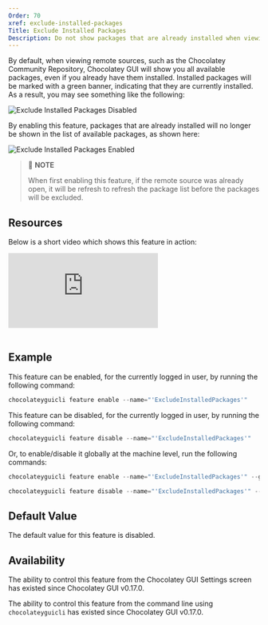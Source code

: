 ```yaml
---
Order: 70
xref: exclude-installed-packages
Title: Exclude Installed Packages
Description: Do not show packages that are already installed when viewing sources.
---
```


By default, when viewing remote sources, such as the Chocolatey Community Repository, Chocolatey GUI will show you all
available packages, even if you already have them installed.  Installed packages will be marked with a green banner,
indicating that they are currently installed.  As a result, you may see something like the following:

![Exclude Installed Packages Disabled](/assets/images/chocolatey-gui/feature_exclude_installed_packages_disabled.png "Exclude Installed Packages Disabled")

By enabling this feature, packages that are already installed will no longer be shown in the list of available packages,
as shown here:

![Exclude Installed Packages Enabled](/assets/images/chocolatey-gui/feature_exclude_installed_packages_enabled.png "Exclude Installed Packages Enabled")

> :memo: **NOTE**
>
> When first enabling this feature, if the remote source was already open, it will be refresh to refresh the package list before the packages will be excluded.

## Resources

Below is a short video which shows this feature in action:

<p>
<div class="ratio ratio-16x9">
    <iframe src="https://www.youtube.com/embed/Qr8OCK3eqr4?list=PL84yg23i9GBjAMY0OfHfn-MH4rviaccuc" frameborder="0" allow="autoplay; encrypted-media" allowfullscreen>
    </iframe>
</div>
<br>
</p>

## Example

This feature can be enabled, for the currently logged in user, by running the following command:

```powershell
chocolateyguicli feature enable --name="'ExcludeInstalledPackages'"
```

This feature can be disabled, for the currently logged in user, by running the following command:

```powershell
chocolateyguicli feature disable --name="'ExcludeInstalledPackages'"
```

Or, to enable/disable it globally at the machine level, run the following commands:

```powershell
chocolateyguicli feature enable --name="'ExcludeInstalledPackages'" --global

chocolateyguicli feature disable --name="'ExcludeInstalledPackages'" --global
```

## Default Value

The default value for this feature is disabled.

## Availability

The ability to control this feature from the Chocolatey GUI Settings screen has existed since Chocolatey GUI v0.17.0.

The ability to control this feature from the command line using `chocolateyguicli` has existed since Chocolatey GUI
v0.17.0.

